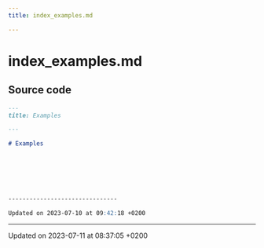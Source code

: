```yaml
---
title: index_examples.md

---
```


# index_examples.md






## Source code

```markdown
---
title: Examples

---

# Examples







-------------------------------

Updated on 2023-07-10 at 09:42:18 +0200
```


-------------------------------

Updated on 2023-07-11 at 08:37:05 +0200
